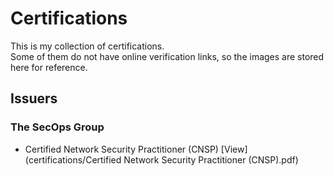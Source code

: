 # Certifications

This is my collection of certifications.  
Some of them do not have online verification links, so the images are stored here for reference.

## Issuers

### The SecOps Group
- Certified Network Security Practitioner (CNSP) [View](certifications/Certified Network Security Practitioner (CNSP).pdf)
